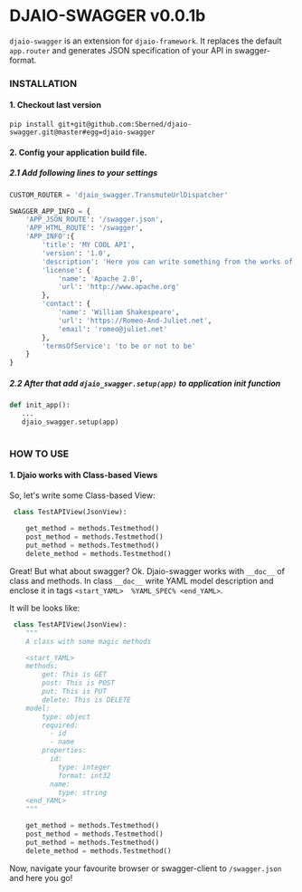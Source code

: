 # DJAIO-SWAGGER v0.0.1b

`djaio-swagger` is an extension for `djaio-framework`. It replaces the default `app.router` and
generates JSON specification of your API in swagger-format.


### INSTALLATION

#### 1. Checkout last version  

```pip install git+git@github.com:Sberned/djaio-swagger.git@master#egg=djaio-swagger```  

#### 2. Config your application build file.  

##### 2.1 Add following lines to your settings 
``` python
CUSTOM_ROUTER = 'djaio_swagger.TransmuteUrlDispatcher'

SWAGGER_APP_INFO = {
    'APP_JSON_ROUTE': '/swagger.json',
    'APP_HTML_ROUTE': '/swagger',
    'APP_INFO':{
        'title': 'MY COOL API',
        'version': '1.0',
        'description': 'Here you can write something from the works of William Shakespeare.',
        'license': {
            'name': 'Apache 2.0',
            'url': 'http://www.apache.org'
        },
        'contact': {
            'name': 'William Shakespeare',
            'url': 'https://Romeo-And-Juliet.net',
            'email': 'romeo@juliet.net'
        },
        'termsOfService': 'to be or not to be'
    }
}
```

##### 2.2 After that add `djaio_swagger.setup(app)` to application init function
 ``` python
 def init_app():
    ...
    djaio_swagger.setup(app)
    
 ```

### HOW TO USE

#### 1. Djaio works with Class-based Views

So, let's write some Class-based View:
``` python
 class TestAPIView(JsonView):
 
    get_method = methods.Testmethod()
    post_method = methods.Testmethod()
    put_method = methods.Testmethod()
    delete_method = methods.Testmethod()
```

Great! But what about swagger? Ok. Djaio-swagger works with `__doc__` of class and methods. In class `__doc__` write YAML model description and enclose it in tags `<start_YAML>  %YAML_SPEC% <end_YAML>`.

It will be looks like:


``` python
 class TestAPIView(JsonView):
    """
    A class with some magic methods

    <start_YAML>
    methods:
        get: This is GET
        post: This is POST
        put: This is PUT
        delete: This is DELETE
    model:
        type: object
        required:
          - id
          - name
        properties:
          id:
            type: integer
            format: int32
          name:
            type: string
    <end_YAML>
    """

    get_method = methods.Testmethod()
    post_method = methods.Testmethod()
    put_method = methods.Testmethod()
    delete_method = methods.Testmethod()
```

Now, navigate your favourite browser or swagger-client to `/swagger.json` and here you go!

